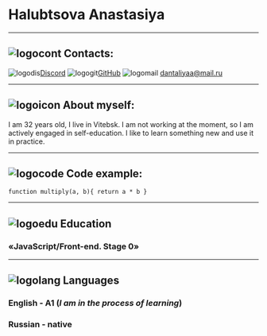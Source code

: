 # Halubtsova Anastasiya

***
## ![logocont](https://www.lapar-the.fr/modules/blockreassurance/img/reassurance-3-1.jpg) Contacts:
![logodis](https://www.baikalctf.ru/attachments/Image/dc.png)[Discord](https://discordapp.com/users/560855524233576450)
  ![logogit](https://raw.githubusercontent.com/bipio-server/bip-pod-github/master/github.png)[GitHub](https://github.com/Dantaliyaa)
![logomail](https://3.bp.blogspot.com/-ujn5KWoYfEg/XCvZSlJ-xDI/AAAAAAAAAaI/dwCZz_peDHoIMquM2A_q9SbXjKpY_nVjwCLcBGAs/s1600/mail.png) <dantaliyaa@mail.ru> 

***

## ![logoicon](https://www.solutionsfitness.com/wp-content/uploads/2017/11/icon-achieve.png) About myself:
I am 32 years old, I live in Vitebsk. I am not working at the moment, so I am actively engaged in self-education. I like to learn something new and use it in practice.

***

## ![logocode](https://i.stack.imgur.com/oF9z6.png?s=32&g=1) Code example:
`function multiply(a, b){
  return a * b
}`

***

## ![logoedu](https://i1.wp.com/arteninaoltu.com/wp-content/uploads/2015/04/gears31.png) Education
### «JavaScript/Front-end. Stage 0»

***

## ![logolang](https://www.poems-and-quotes.com/img/photos/50/506288_tb.png) Languages
### English - A1 (*I am in the process of learning*)
### Russian - native